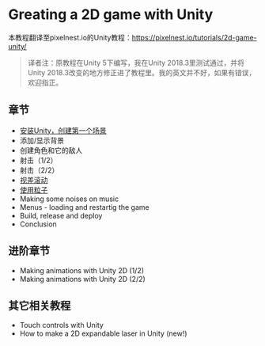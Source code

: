 # Greating a 2D game with Unity

本教程翻译至pixelnest.io的Unity教程：https://pixelnest.io/tutorials/2d-game-unity/

> 译者注：原教程在Unity 5下编写，我在Unity 2018.3里测试通过，并将Unity 2018.3改变的地方修正进了教程里。我的英文并不好，如果有错误，欢迎指正。

## 章节

- [安装Unity，创建第一个场景](https://github.com/yuiitsu/Article/blob/master/Unity-Tutorials/2d-game-unity/03.Install%20Unity%20and%20create%20your%20first%20scene.md)
- 添加/显示背景
- 创建角色和它的敌人
- 射击（1/2）
- 射击（2/2）
- [视差滚动](https://github.com/yuiitsu/Article/blob/master/Unity-Tutorials/2d-game-unity/08.Parallax%20scrolling.md)
- [使用粒子](https://github.com/yuiitsu/Article/blob/master/Unity-Tutorials/2d-game-unity/09.Playing%20with%20particles.md)
- Making some noises on music
- Menus - loading and restartig the game
- Build, release and deploy
- Conclusion

## 进阶章节

- Making animations with Unity 2D (1/2)
- Making animations with Unity 2D (2/2)

## 其它相关教程

- Touch controls with Unity
- How to make a 2D expandable laser in Unity (new!)